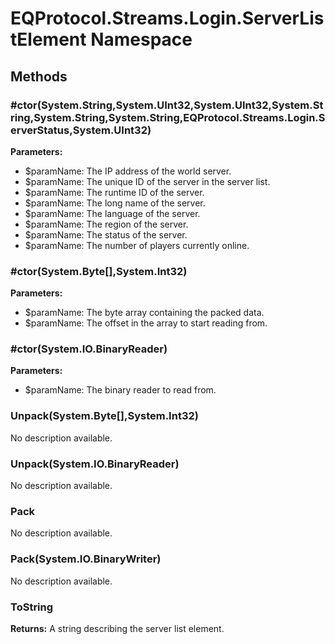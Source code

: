 ﻿# EQProtocol.Streams.Login.ServerListElement Namespace

## Methods

### #ctor(System.String,System.UInt32,System.UInt32,System.String,System.String,System.String,EQProtocol.Streams.Login.ServerStatus,System.UInt32)



**Parameters:**

- $paramName: The IP address of the world server.
- $paramName: The unique ID of the server in the server list.
- $paramName: The runtime ID of the server.
- $paramName: The long name of the server.
- $paramName: The language of the server.
- $paramName: The region of the server.
- $paramName: The status of the server.
- $paramName: The number of players currently online.

### #ctor(System.Byte[],System.Int32)



**Parameters:**

- $paramName: The byte array containing the packed data.
- $paramName: The offset in the array to start reading from.

### #ctor(System.IO.BinaryReader)



**Parameters:**

- $paramName: The binary reader to read from.

### Unpack(System.Byte[],System.Int32)

No description available.

### Unpack(System.IO.BinaryReader)

No description available.

### Pack

No description available.

### Pack(System.IO.BinaryWriter)

No description available.

### ToString



**Returns:** A string describing the server list element.


